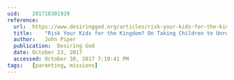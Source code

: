 ```yaml
---
uid:	201710301919
reference:
  url:	https://www.desiringgod.org/articles/risk-your-kids-for-the-kingdom
  title:	"Risk Your Kids for the Kingdom? On Taking Children to Unreached Peoples: On Taking Children to Unreached Peoples"
  author:	John Piper
  publication:	Desiring God
  date:	October 23, 2017
  accessed:	October 30, 2017 7:19:41 PM
tags:	[parenting, missions]
---
```

